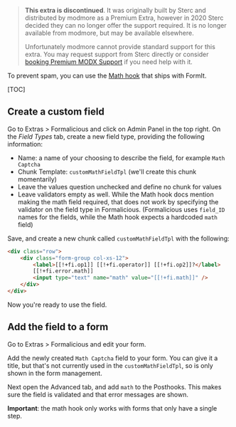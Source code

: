 > **This extra is discontinued**. It was originally built by Sterc and distributed by modmore as a Premium Extra, however in 2020 Sterc decided they can no longer offer the support required. It is no longer available from modmore, but may be available elsewhere.
>
> Unfortunately modmore cannot provide standard support for this extra. You may request support from Sterc directly or consider [booking Premium MODX Support](https://modmore.com/premium-modx-support/) if you need help with it.

To prevent spam, you can use the [Math hook](https://docs.modx.com/extras/revo/formit/formit.hooks/formit.hooks.math) that ships with FormIt.

[TOC]

## Create a custom field

Go to Extras > Formalicious and click on Admin Panel in the top right. On the _Field Types_ tab, create a new field type, providing the following information:

- Name: a name of your choosing to describe the field, for example `Math Captcha`
- Chunk Template: `customMathFieldTpl` (we'll create this chunk momentarily)
- Leave the values question unchecked and define no chunk for values
- Leave validators empty as well. While the Math hook docs mention making the math field required, that does not work by specifying the validator on the field type in Formalicious. (Formalicious uses `field_ID` names for the fields, while the Math hook expects a hardcoded `math` field)

Save, and create a new chunk called `customMathFieldTpl` with the following:

````html
<div class="row">
    <div class="form-group col-xs-12">
        <label>[[!+fi.op1]] [[!+fi.operator]] [[!+fi.op2]]?</label>
        [[!+fi.error.math]]
        <input type="text" name="math" value="[[!+fi.math]]" />
    </div>
</div>
````

Now you're ready to use the field.

## Add the field to a form

Go to Extras > Formalicious and edit your form.

Add the newly created `Math Captcha` field to your form. You can give it a title, but that's not currently used in the `customMathFieldTpl`, so is only shown in the form management.

Next open the Advanced tab, and add `math` to the Posthooks. This makes sure the field is validated and that error messages are shown.

**Important**: the math hook only works with forms that only have a single step.

